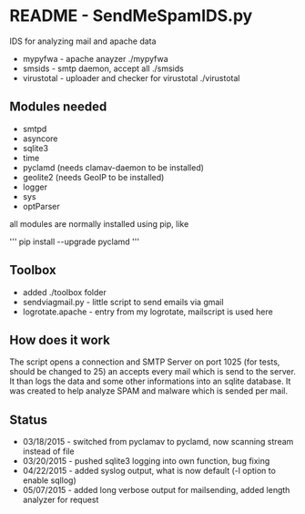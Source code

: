 README - SendMeSpamIDS.py
====
IDS for analyzing mail and apache data

* mypyfwa - apache anayzer ./mypyfwa
* smsids - smtp daemon, accept all ./smsids
* virustotal - uploader and checker for virustotal ./virustotal


## Modules needed
* smtpd
* asyncore
* sqlite3 
* time
* pyclamd (needs clamav-daemon to be installed)
* geolite2 (needs GeoIP to be installed)
* logger
* sys
* optParser

all modules are normally installed using pip, like

'''
pip install --upgrade pyclamd
'''

## Toolbox
* added ./toolbox folder
* sendviagmail.py - little script to send emails via gmail
* logrotate.apache - entry from my logrotate, mailscript is used here

## How does it work
The script opens a connection and SMTP Server on port 1025 (for tests, should be changed to 25)
an accepts every mail which is send to the server. It than logs the data and some other
informations into an sqlite database.
It was created to help analyze SPAM and malware which is sended per mail.

## Status
* 03/18/2015 - switched from pyclamav to pyclamd, now scanning stream instead of file
* 03/20/2015 - pushed sqlite3 logging into own function, bug fixing
* 04/22/2015 - added syslog output, what is now default (-l option to enable sqllog)
* 05/07/2015 - added long verbose output for mailsending, added length analyzer for request
